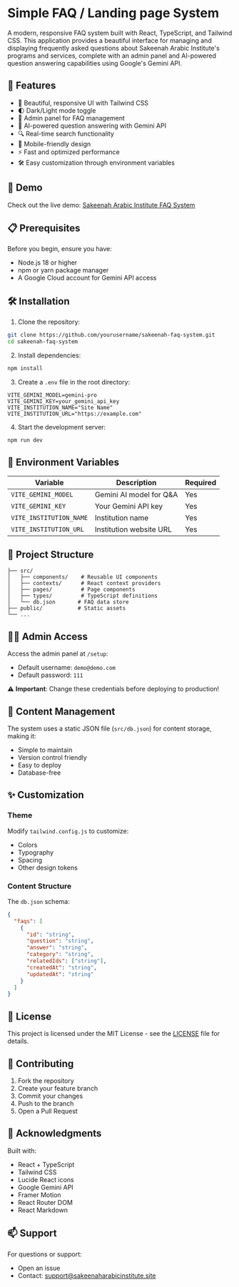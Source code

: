 # Simple FAQ / Landing page System

A modern, responsive FAQ system built with React, TypeScript, and Tailwind CSS. This application provides a beautiful interface for managing and displaying frequently asked questions about Sakeenah Arabic Institute's programs and services, complete with an admin panel and AI-powered question answering capabilities using Google's Gemini API.

## 🌟 Features

- 🎨 Beautiful, responsive UI with Tailwind CSS
- 🌓 Dark/Light mode toggle
- 🔐 Admin panel for FAQ management
- 🤖 AI-powered question answering with Gemini API
- 🔍 Real-time search functionality
- 📱 Mobile-friendly design
- ⚡ Fast and optimized performance
- 🛠 Easy customization through environment variables

## 🚀 Demo

Check out the live demo: [Sakeenah Arabic Institute FAQ System](http://faq.sakeenaharabicinstitute.site)

## 📋 Prerequisites

Before you begin, ensure you have:
- Node.js 18 or higher
- npm or yarn package manager
- A Google Cloud account for Gemini API access

## 🛠 Installation

1. Clone the repository:
```bash
git clone https://github.com/yourusername/sakeenah-faq-system.git
cd sakeenah-faq-system
```

2. Install dependencies:
```bash
npm install
```

3. Create a `.env` file in the root directory:
```env
VITE_GEMINI_MODEL=gemini-pro
VITE_GEMINI_KEY=your_gemini_api_key
VITE_INSTITUTION_NAME="Site Name"
VITE_INSTITUTION_URL="https://example.com"
```

4. Start the development server:
```bash
npm run dev
```

## 🔧 Environment Variables

| Variable | Description | Required |
|----------|-------------|----------|
| `VITE_GEMINI_MODEL` | Gemini AI model for Q&A | Yes |
| `VITE_GEMINI_KEY` | Your Gemini API key | Yes |
| `VITE_INSTITUTION_NAME` | Institution name | Yes |
| `VITE_INSTITUTION_URL` | Institution website URL | Yes |

## 📁 Project Structure

```
├── src/
│   ├── components/    # Reusable UI components
│   ├── contexts/      # React context providers
│   ├── pages/         # Page components
│   ├── types/         # TypeScript definitions
│   └── db.json       # FAQ data store
├── public/           # Static assets
└── ...
```

## 👨‍💼 Admin Access

Access the admin panel at `/setup`:
- Default username: `demo@demo.com`
- Default password: `111`

⚠️ **Important**: Change these credentials before deploying to production!

## 📝 Content Management

The system uses a static JSON file (`src/db.json`) for content storage, making it:
- Simple to maintain
- Version control friendly
- Easy to deploy
- Database-free

## ✨ Customization

### Theme
Modify `tailwind.config.js` to customize:
- Colors
- Typography
- Spacing
- Other design tokens

### Content Structure
The `db.json` schema:
```json
{
  "faqs": [
    {
      "id": "string",
      "question": "string",
      "answer": "string",
      "category": "string",
      "relatedIds": ["string"],
      "createdAt": "string",
      "updatedAt": "string"
    }
  ]
}
```

## 📄 License

This project is licensed under the MIT License - see the [LICENSE](LICENSE) file for details.

## 🤝 Contributing

1. Fork the repository
2. Create your feature branch
3. Commit your changes
4. Push to the branch
5. Open a Pull Request

## 🙏 Acknowledgments

Built with:
- React + TypeScript
- Tailwind CSS
- Lucide React icons
- Google Gemini API
- Framer Motion
- React Router DOM
- React Markdown

## 📫 Support

For questions or support:
- Open an issue
- Contact: support@sakeenaharabicinstitute.site